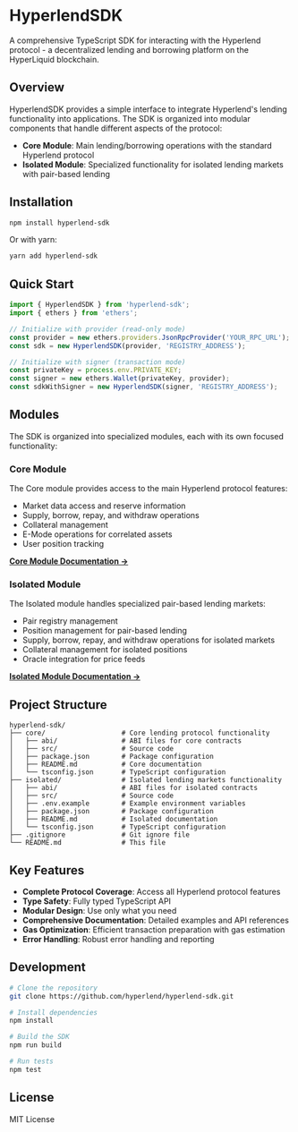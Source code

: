 # HyperlendSDK

A comprehensive TypeScript SDK for interacting with the Hyperlend protocol - a decentralized lending and borrowing platform on the HyperLiquid blockchain.

## Overview

HyperlendSDK provides a simple interface to integrate Hyperlend's lending functionality into applications. The SDK is organized into modular components that handle different aspects of the protocol:

- **Core Module**: Main lending/borrowing operations with the standard Hyperlend protocol
- **Isolated Module**: Specialized functionality for isolated lending markets with pair-based lending

## Installation

```bash
npm install hyperlend-sdk
```

Or with yarn:

```bash
yarn add hyperlend-sdk
```

## Quick Start

```typescript
import { HyperlendSDK } from 'hyperlend-sdk';
import { ethers } from 'ethers';

// Initialize with provider (read-only mode)
const provider = new ethers.providers.JsonRpcProvider('YOUR_RPC_URL');
const sdk = new HyperlendSDK(provider, 'REGISTRY_ADDRESS');

// Initialize with signer (transaction mode)
const privateKey = process.env.PRIVATE_KEY;
const signer = new ethers.Wallet(privateKey, provider);
const sdkWithSigner = new HyperlendSDK(signer, 'REGISTRY_ADDRESS');
```

## Modules

The SDK is organized into specialized modules, each with its own focused functionality:

### Core Module

The Core module provides access to the main Hyperlend protocol features:

- Market data access and reserve information
- Supply, borrow, repay, and withdraw operations
- Collateral management
- E-Mode operations for correlated assets
- User position tracking

[**Core Module Documentation →**](./core/README.md)

### Isolated Module

The Isolated module handles specialized pair-based lending markets:

- Pair registry management
- Position management for pair-based lending
- Supply, borrow, repay, and withdraw operations for isolated markets
- Collateral management for isolated positions
- Oracle integration for price feeds

[**Isolated Module Documentation →**](./isolated/README.md)

## Project Structure

```
hyperlend-sdk/
├── core/                   # Core lending protocol functionality
│   ├── abi/                # ABI files for core contracts
│   ├── src/                # Source code
│   ├── package.json        # Package configuration
│   ├── README.md           # Core documentation
│   └── tsconfig.json       # TypeScript configuration
├── isolated/               # Isolated lending markets functionality
│   ├── abi/                # ABI files for isolated contracts
│   ├── src/                # Source code
│   ├── .env.example        # Example environment variables
│   ├── package.json        # Package configuration
│   ├── README.md           # Isolated documentation
│   └── tsconfig.json       # TypeScript configuration
├── .gitignore              # Git ignore file
└── README.md               # This file
```

## Key Features

- **Complete Protocol Coverage**: Access all Hyperlend protocol features
- **Type Safety**: Fully typed TypeScript API
- **Modular Design**: Use only what you need
- **Comprehensive Documentation**: Detailed examples and API references
- **Gas Optimization**: Efficient transaction preparation with gas estimation
- **Error Handling**: Robust error handling and reporting

## Development

```bash
# Clone the repository
git clone https://github.com/hyperlend/hyperlend-sdk.git

# Install dependencies
npm install

# Build the SDK
npm run build

# Run tests
npm test
```

## License

MIT License